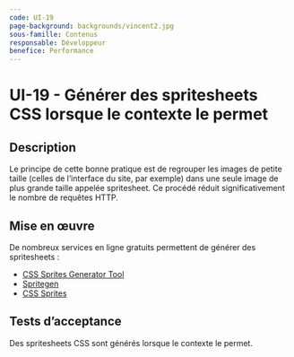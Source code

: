 ```yaml
---
code: UI-19
page-background: backgrounds/vincent2.jpg
sous-famille: Contenus
responsable: Développeur
benefice: Performance
---
```

# UI-19 - Générer des spritesheets CSS lorsque le contexte le permet

## Description

Le principe de cette bonne pratique est de regrouper les images de petite taille (celles de l’interface du site, par exemple) dans une seule image de plus grande taille appelée spritesheet. Ce procédé réduit significativement le nombre de requêtes HTTP.

## Mise en œuvre

De nombreux services en ligne gratuits permettent de générer des spritesheets :

* [CSS Sprites Generator Tool](https://www.toptal.com/developers/css/sprite-generator)
* [Spritegen](https://spritegen.website-performance.org/)
* [CSS Sprites](https://www.csssprites.org/)

## Tests d’acceptance

Des spritesheets CSS sont générés lorsque le contexte le permet.
